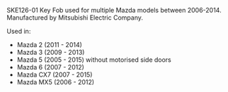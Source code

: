 SKE126-01 Key Fob used for multiple Mazda models between 2006-2014. Manufactured by Mitsubishi Electric Company.

Used in:
- Mazda 2 (2011 - 2014)
- Mazda 3 (2009 - 2013)
- Mazda 5 (2005 - 2015) without motorised side doors
- Mazda 6 (2007 - 2012)
- Mazda CX7 (2007 - 2015)
- Mazda MX5 (2006 - 2012)